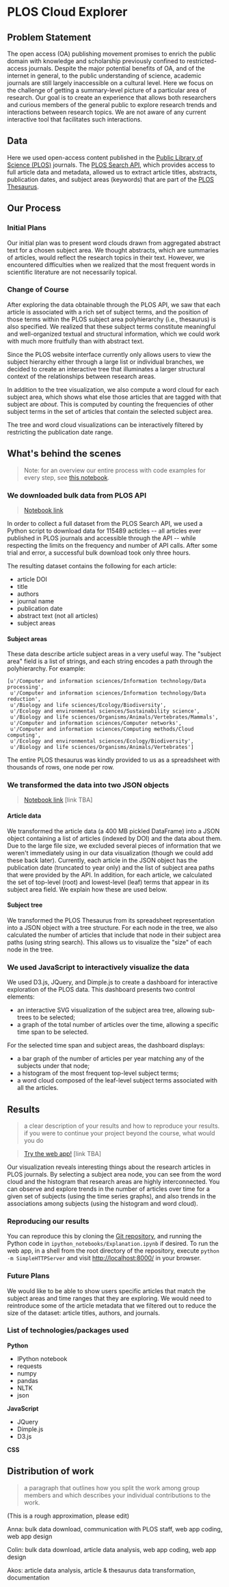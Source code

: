 # PLOS Cloud Explorer

## Problem Statement
The open access (OA) publishing movement promises to enrich the public domain with knowledge and scholarship previously confined to restricted-access journals. Despite the major potential benefits of OA, and of the internet in general, to the public understanding of science, academic journals are still largely inaccessible on a cultural level.
Here we focus on the challenge of getting a summary-level picture of a particular area of research. Our goal is to create an experience that allows both researchers and curious members of the general public to explore research trends and interactions between research topics. We are not aware of any current interactive tool that facilitates such interactions.

## Data
Here we used open-access content published in the [Public Library of Science (PLOS)](http://www.plos.org/) journals. The [PLOS Search API](http://api.plos.org/), which provides access to full article data and metadata, allowed us to extract article titles, abstracts, publication dates, and subject areas (keywords) that are part of the [PLOS Thesaurus](http://www.plosone.org/taxonomy). 

## Our Process

### Initial Plans
Our initial plan was to present word clouds drawn from aggregated abstract text for a chosen subject area. We thought abstracts, which are summaries of articles, would reflect the research topics in their text. However, we encountered difficulties when we realized that the most frequent words in scientific literature are not necessarily topical. 

### Change of Course
After exploring the data obtainable through the PLOS API, we saw that each article is associated with a rich set of subject terms, and the position of those terms within the PLOS subject area polyhierarchy (i.e., thesaurus) is also specified. We realized that these subject terms constitute meaningful and well-organized textual and structural information, which we could work with much more fruitfully than with abstract text.

Since the PLOS website interface currently only allows users to view the subject hierarchy either through a large list or individual branches, we decided to create an interactive tree that illuminates a larger structural context of the relationships between research areas. 

In addition to the tree visualization, we also compute a word cloud for each subject area, which shows what else those articles that are tagged with that subject are *about*. This is computed by counting the frequencies of other subject terms in the set of articles that contain the selected subject area.

The tree and word cloud visualizations can be interactively filtered by restricting the publication date range.

## What's behind the scenes

> Note: for an overview our entire process with code examples for every step, see [this notebook](http://nbviewer.ipython.org/github/cmgerber/PLOS_Cloud_Explorer/blob/master/ipython_notebooks/Explanation.ipynb).

### We downloaded bulk data from PLOS API

> [Notebook link](!!!!!!)

In order to collect a full dataset from the PLOS Search API, we used a Python script to download data for 115489 acticles -- all articles ever published in PLOS journals and accessible through the API -- while respecting the limits on the frequency and number of API calls. After some trial and error, a successful bulk download took only three hours.

The resulting dataset contains the following for each article:
* article DOI
* title
* authors
* journal name
* publication date
* abstract text (not all articles)
* subject areas

#### Subject areas

These data describe article subject areas in a very useful way. The "subject area" field is a list of strings, and each string encodes a path through the polyhierarchy. For example:

```
[u'/Computer and information sciences/Information technology/Data processing',
 u'/Computer and information sciences/Information technology/Data reduction',
 u'/Biology and life sciences/Ecology/Biodiversity',
 u'/Ecology and environmental sciences/Sustainability science',
 u'/Biology and life sciences/Organisms/Animals/Vertebrates/Mammals',
 u'/Computer and information sciences/Computer networks',
 u'/Computer and information sciences/Computing methods/Cloud computing',
 u'/Ecology and environmental sciences/Ecology/Biodiversity',
 u'/Biology and life sciences/Organisms/Animals/Vertebrates']
```

The entire PLOS thesaurus was kindly provided to us as a spreadsheet with thousands of rows, one node per row. 


### We transformed the data into two JSON objects

> [Notebook link](!!!!!!) [link TBA]

#### Article data
We transformed the article data (a 400 MB pickled DataFrame) into a JSON object containing a list of articles (indexed by DOI) and the data about them. Due to the large file size, we excluded several pieces of information that we weren't immediately using in our data visualization (though we could add these back later). Currently, each article in the JSON object has the publication date (truncated to year only) and the list of subject area paths that were provided by the API. In addition, for each article, we calculated the set of top-level (root) and lowest-level (leaf) terms that appear in its subject area field. We explain how these are used below.

#### Subject tree
We transformed the PLOS Thesaurus from its spreadsheet representation into a JSON object with a tree structure. For each node in the tree, we also calculated the number of articles that include that node in their subject area paths (using string search). This allows us to visualize the "size" of each node in the tree.


### We used JavaScript to interactively visualize the data

We used D3.js, JQuery, and Dimple.js to create a dashboard for interactive exploration of the PLOS data. This dashboard presents two control elements:

* an interactive SVG visualization of the subject area tree, allowing sub-trees to be selected;
* a graph of the total number of articles over the time, allowing a specific time span to be selected. 

For the selected time span and subject areas, the dashboard displays:

* a bar graph of the number of articles per year matching any of the subjects under that node;
* a histogram of the most frequent top-level subject terms;
* a word cloud composed of the leaf-level subject terms associated with all the articles.


## Results
> a clear description of your results and how to reproduce your results. if you were to continue your project beyond the course, what would you do

> [Try the web app!](!!!!!!) [link TBA]

Our visualization reveals interesting things about the research articles in PLOS journals. By selecting a subject area node, you can see from the word cloud and the histogram that research areas are highly interconnected. You can observe and explore trends in the number of articles over time for a given set of subjects (using the time series graphs), and also trends in the associations among subjects (using the histogram and word cloud).

### Reproducing our results

You can reproduce this by cloning the [Git repository](https://github.com/cmgerber/PLOS_Cloud_Explorer), and running the Python code in `ipython_notebooks/Explanation.ipynb` if desired. To run the web app, in a shell from the root directory of the repository, execute `python -m SimpleHTTPServer` and visit [http://localhost:8000/](http://localhost:8000/) in your browser.

### Future Plans
We would like to be able to show users specific articles that match the subject areas and time ranges that they are exploring. We would need to reintroduce some of the article metadata that we filtered out to reduce the size of the dataset: article titles, authors, and journals. 


### List of technologies/packages used

**Python**
* IPython notebook
* requests
* numpy
* pandas
* NLTK
* json

**JavaScript**
* JQuery
* Dimple.js
* D3.js

**CSS**


## Distribution of work
> a paragraph that outlines how you split the work among group members and which describes your individual contributions to the work.

(This is a rough approximation, please edit)

Anna: bulk data download, communication with PLOS staff, web app coding, web app design

Colin: bulk data download, article data analysis, web app coding, web app design

Akos: article data analysis, article & thesaurus data transformation, documentation
